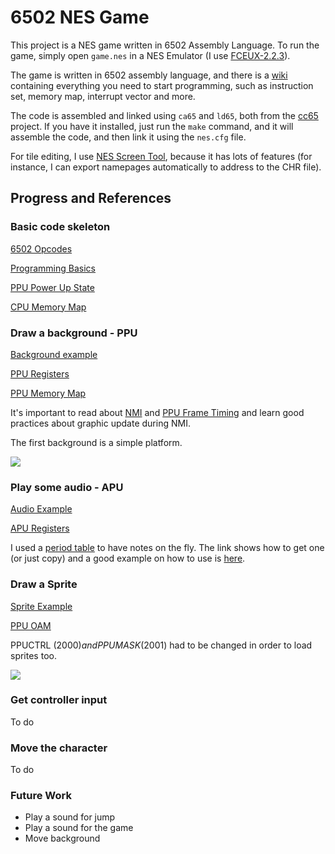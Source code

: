 # 6502 NES Game

This project is a NES game written in 6502 Assembly Language. To run the game, simply open ```game.nes``` in a NES Emulator (I use [FCEUX-2.2.3](http://www.fceux.com/web/home.html)).

The game is written in 6502 assembly language, and there is a [wiki](http://wiki.nesdev.com/w/index.php/Nesdev_Wiki) containing everything you need to start programming, such as instruction set, memory map, interrupt vector and more.

The code is assembled and linked using ```ca65``` and ```ld65```, both from the [cc65](https://www.cc65.org/) project. If you have it installed, just run the ```make``` command, and it will assemble the code, and then link it using the ```nes.cfg``` file.

For tile editing, I use [NES Screen Tool](http://forums.nesdev.com/viewtopic.php?t=7237), because it has lots of features (for instance, I can export namepages automatically to address to the CHR file).

## Progress and References

### Basic code skeleton

[6502 Opcodes](http://www.6502.org/tutorials/6502opcodes.html)

[Programming Basics](https://wiki.nesdev.com/w/index.php/Programming_Basics)

[PPU Power Up State](https://wiki.nesdev.com/w/index.php/PPU_power_up_state)

[CPU Memory Map](https://wiki.nesdev.com/w/index.php/CPU_memory_map)

### Draw a background - PPU

[Background example](http://forums.nesdev.com/viewtopic.php?f=10&t=15648)

[PPU Registers](https://wiki.nesdev.com/w/index.php/PPU_registers)

[PPU Memory Map](https://wiki.nesdev.com/w/index.php/PPU_memory_map)

It's important to read about [NMI](https://wiki.nesdev.com/w/index.php/NMI) and [PPU Frame Timing](https://wiki.nesdev.com/w/index.php/PPU_frame_timing) and learn good practices about graphic update during NMI.

The first background is a simple platform.

![](https://github.com/sampaio23/nesgame/blob/master/images/background.png)

### Play some audio - APU

[Audio Example](https://safiire.github.io/blog/2015/03/29/creating-sound-on-the-nes/)

[APU Registers](https://wiki.nesdev.com/w/index.php/APU_registers)

I used a [period table](http://wiki.nesdev.com/w/index.php/APU_period_table) to have notes on the fly. The link shows how to get one (or just copy) and a good example on how to use is [here](http://blargg.8bitalley.com/parodius/nes-code/apu_scale.s).

### Draw a Sprite

[Sprite Example](http://forums.nesdev.com/viewtopic.php?f=10&t=15647)

[PPU OAM](http://wiki.nesdev.com/w/index.php/PPU_OAM)

PPUCTRL ($2000) and PPUMASK ($2001) had to be changed in order to load sprites too.

![](https://github.com/sampaio23/nesgame/blob/master/images/1sprite.png)

### Get controller input

To do

### Move the character

To do

### Future Work

* Play a sound for jump
* Play a sound for the game
* Move background